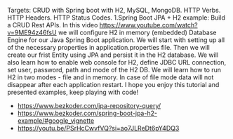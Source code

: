 Targets: CRUD with Spring boot with H2, MySQL, MongoDB. HTTP Verbs. HTTP Headers. HTTP Status Codes.
1.Spring Boot JPA + H2 example: Build a CRUD Rest APIs. In this video https://www.youtube.com/watch?v=9ME94z46fsU   we will configure H2 in memory (embedded) Database Engine for our Java Spring Boot application. We will start with setting up all of the necessary properties in application.properties file. Then we will create our frist Entity using JPA and persist it in the H2 database. We will also learn how to enable web console for H2, define JDBC URL connection, set user, password, path and mode of the H2 DB. We will learn how to run H2 in two modes - file and in memory. In case of file mode data will not disappear after each application restart. I hope you enjoy this tutorial and presented examples, keep playing with code!
* https://www.bezkoder.com/jpa-repository-query/ 
* https://www.bezkoder.com/spring-boot-jpa-h2-example/#google_vignette
*  https://youtu.be/PSrHcCwvfVQ?si=ao7JLReDt6pY4DQ3

